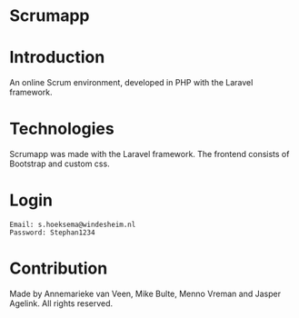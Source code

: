 # Scrumapp

# Introduction
An online Scrum environment, developed in PHP with the Laravel framework.

# Technologies
Scrumapp was made with the Laravel framework. The frontend consists of Bootstrap and custom css.

# Login
    Email: s.hoeksema@windesheim.nl
    Password: Stephan1234

# Contribution
Made by Annemarieke van Veen, Mike Bulte, Menno Vreman and Jasper Agelink. All rights reserved.
